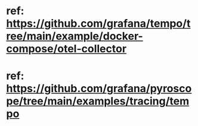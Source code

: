 # ref: https://github.com/grafana/tempo/tree/main/example/docker-compose/otel-collector

# ref: https://github.com/grafana/pyroscope/tree/main/examples/tracing/tempo
